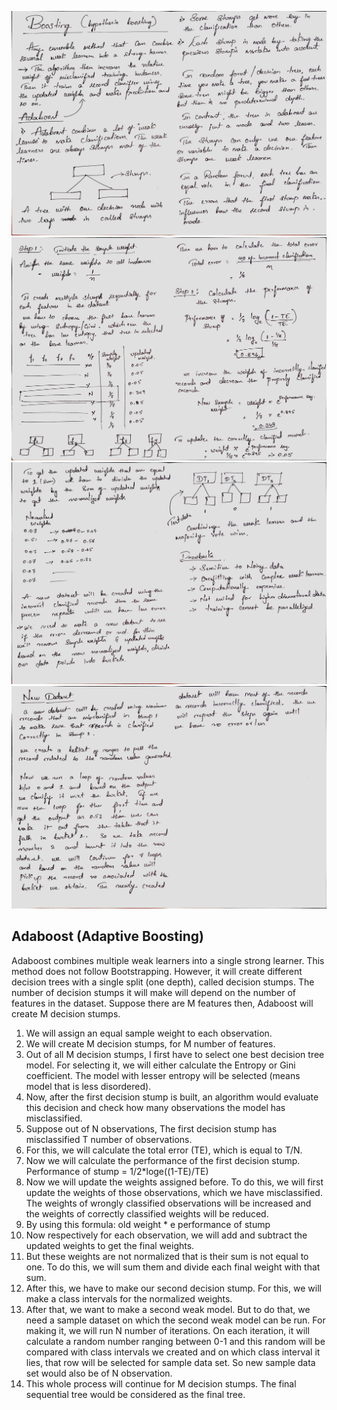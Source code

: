 
![](https://github.com/praj2408/Machine-Learning-Notes/blob/main/Ensemble/Boosting/01%20Adaboost.jpg)
![](https://github.com/praj2408/Machine-Learning-Notes/blob/main/Ensemble/Boosting/02%20steps%20adaboost.jpg)
![](https://github.com/praj2408/Machine-Learning-Notes/blob/main/Ensemble/Boosting/03%20adaBoosting.jpg)
![](https://github.com/praj2408/Machine-Learning-Notes/blob/main/Ensemble/Boosting/04%20adaBoosting.jpg)


## Adaboost (Adaptive Boosting)
Adaboost combines multiple weak learners into a single strong learner. 
This method does not follow Bootstrapping. However, it will create different decision trees with a single split (one depth), called decision stumps. 
The number of decision stumps it will make will depend on the number of features in the dataset. Suppose there are M features then, Adaboost will create M  decision stumps. 
1.  We will assign an equal sample weight to each observation. 
2. We will create M decision stumps, for M number of features.
3. Out of all M decision stumps, I first have to select one best decision tree model. For selecting it, we will either calculate the Entropy or Gini coefficient. The model with lesser entropy will be selected (means model that is less disordered).
4. Now, after the first decision stump is built, an algorithm would evaluate this decision and check how many observations the model has misclassified.
5. Suppose out of N observations, The first decision stump has misclassified T number of observations.
6. For this, we will calculate the total error (TE), which is equal to T/N.
7. Now we will calculate the performance of the first decision stump.
Performance of stump = 1/2*loge((1-TE)/TE)
8. Now we will update the weights assigned before. To do this, we will first update the weights of those observations, which we have misclassified. The weights of wrongly classified observations will be increased and the weights of correctly classified weights will be reduced.
9. By using this formula: old weight * e performance of stump
10. Now respectively for each observation, we will add and subtract the updated weights to get the final weights. 
11. But these weights are not normalized that is their sum is not equal to one. To do this, we will sum them and divide each final weight with that sum. 
12. After this, we have to make our second decision stump. For this, we will make a class intervals for the normalized weights.
13. After that, we want to make a second weak model. But to do that, we need a sample dataset on which the second weak model can be run. For making it, we will run N number of iterations. On each iteration, it will calculate a random number ranging between 0-1 and this random will be compared with class intervals we created and on which class interval it lies, that row will be selected for sample data set. So new sample data set would also be of N observation. 
14. This whole process will continue for M decision stumps. The final sequential tree would be considered as the final tree.
